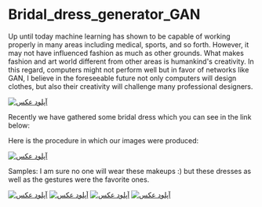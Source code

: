 # Bridal_dress_generator_GAN

Up until today machine learning has shown to be capable of working properly in many areas including medical, sports, and so forth. However, it may not have influenced fashion as much as other grounds. What makes fashion and art world different from other areas is humankind's creativity. In this regard, computers might not perform well but in favor of networks like GAN, I believe in the foreseeable future not only computers will design clothes, but also their creativity will challenge many professional designers.

<a href="http://uupload.ir/" target="_blank"><img src="http://uupload.ir/files/awtt_generative-adversarial-networks-framework.png" border="0" alt="آپلود عکس" /></a>

Recently we have gathered some bridal dress which you can see in the link below:


Here is the procedure in which our images were produced:




<a href="http://uupload.ir/" target="_blank"><img src="http://uupload.ir/files/8r1v_ezgif.com-gif-maker_(3).gif" border="0" alt="آپلود عکس" /></a>



Samples:
I am sure no one will wear these makeups :) but these dresses as well as the gestures were the favorite ones.


<a href="http://uupload.ir/view/4p2h_2.jpg" target="_blank"><img src="http://uupload.ir/files/4p2h_2_thumb.jpg" border="0" alt="آپلود عکس" /></a>
<a href="http://uupload.ir/view/8te0_9.jpg" target="_blank"><img src="http://uupload.ir/files/8te0_9_thumb.jpg" border="0" alt="آپلود عکس" /></a>
<a href="http://uupload.ir/view/2o9q_16.jpg" target="_blank"><img src="http://uupload.ir/files/2o9q_16_thumb.jpg" border="0" alt="آپلود عکس" /></a>
<a href="http://uupload.ir/view/6u24_19.jpg" target="_blank"><img src="http://uupload.ir/files/6u24_19_thumb.jpg" border="0" alt="آپلود عکس" /></a>


